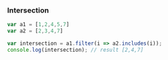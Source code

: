 ### Intersection

~~~javascript
var a1 = [1,2,4,5,7]
var a2 = [2,3,4,7]

var intersection = a1.filter(i => a2.includes(i));
console.log(intersection); // result [2,4,7]
~~~
